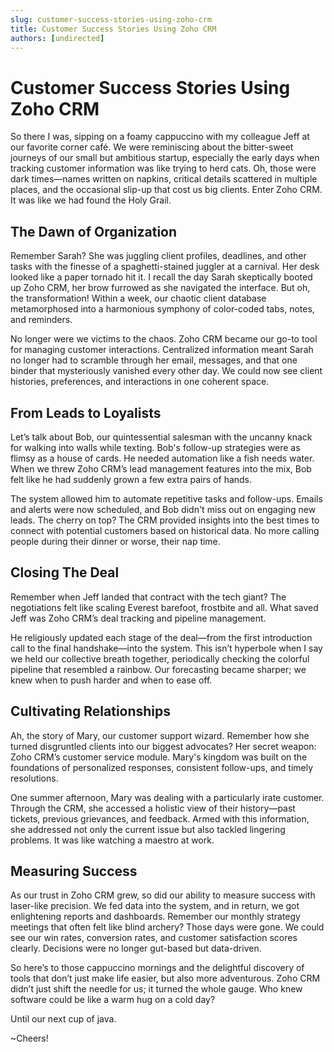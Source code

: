 ```yaml
---
slug: customer-success-stories-using-zoho-crm
title: Customer Success Stories Using Zoho CRM
authors: [undirected]
---
```


# Customer Success Stories Using Zoho CRM

So there I was, sipping on a foamy cappuccino with my colleague Jeff at our favorite corner café. We were reminiscing about the bitter-sweet journeys of our small but ambitious startup, especially the early days when tracking customer information was like trying to herd cats. Oh, those were dark times—names written on napkins, critical details scattered in multiple places, and the occasional slip-up that cost us big clients. Enter Zoho CRM. It was like we had found the Holy Grail.

## The Dawn of Organization

Remember Sarah? She was juggling client profiles, deadlines, and other tasks with the finesse of a spaghetti-stained juggler at a carnival. Her desk looked like a paper tornado hit it. I recall the day Sarah skeptically booted up Zoho CRM, her brow furrowed as she navigated the interface. But oh, the transformation! Within a week, our chaotic client database metamorphosed into a harmonious symphony of color-coded tabs, notes, and reminders. 

No longer were we victims to the chaos. Zoho CRM became our go-to tool for managing customer interactions. Centralized information meant Sarah no longer had to scramble through her email, messages, and that one binder that mysteriously vanished every other day. We could now see client histories, preferences, and interactions in one coherent space.

## From Leads to Loyalists

Let’s talk about Bob, our quintessential salesman with the uncanny knack for walking into walls while texting. Bob's follow-up strategies were as flimsy as a house of cards. He needed automation like a fish needs water. When we threw Zoho CRM’s lead management features into the mix, Bob felt like he had suddenly grown a few extra pairs of hands.

The system allowed him to automate repetitive tasks and follow-ups. Emails and alerts were now scheduled, and Bob didn't miss out on engaging new leads. The cherry on top? The CRM provided insights into the best times to connect with potential customers based on historical data. No more calling people during their dinner or worse, their nap time.

## Closing The Deal

Remember when Jeff landed that contract with the tech giant? The negotiations felt like scaling Everest barefoot, frostbite and all. What saved Jeff was Zoho CRM’s deal tracking and pipeline management. 

He religiously updated each stage of the deal—from the first introduction call to the final handshake—into the system. This isn’t hyperbole when I say we held our collective breath together, periodically checking the colorful pipeline that resembled a rainbow. Our forecasting became sharper; we knew when to push harder and when to ease off.

## Cultivating Relationships

Ah, the story of Mary, our customer support wizard. Remember how she turned disgruntled clients into our biggest advocates? Her secret weapon: Zoho CRM’s customer service module. Mary's kingdom was built on the foundations of personalized responses, consistent follow-ups, and timely resolutions.

One summer afternoon, Mary was dealing with a particularly irate customer. Through the CRM, she accessed a holistic view of their history—past tickets, previous grievances, and feedback. Armed with this information, she addressed not only the current issue but also tackled lingering problems. It was like watching a maestro at work.

## Measuring Success

As our trust in Zoho CRM grew, so did our ability to measure success with laser-like precision. We fed data into the system, and in return, we got enlightening reports and dashboards. Remember our monthly strategy meetings that often felt like blind archery? Those days were gone. We could see our win rates, conversion rates, and customer satisfaction scores clearly. Decisions were no longer gut-based but data-driven. 

So here’s to those cappuccino mornings and the delightful discovery of tools that don’t just make life easier, but also more adventurous. Zoho CRM didn’t just shift the needle for us; it turned the whole gauge. Who knew software could be like a warm hug on a cold day?

Until our next cup of java.

~Cheers!